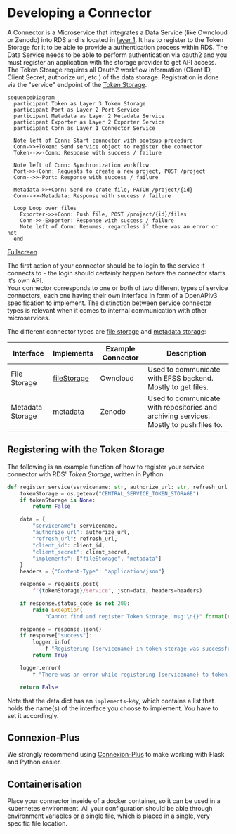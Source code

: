 # Developing a Connector

A Connector is a Microservice that integrates a Data Service (like Owncloud or Zenodo) into RDS and is located in [layer 1](#). It has to register to the Token Storage for it to be able to provide a authentication process within RDS. The Data Service needs to be able to perform authentication via oauth2 and you must register an application with the storage provider to get API access. The Token Storage requires all Oauth2 workflow information (Client ID, Client Secret, authorize url, etc.) of the data storage. Registration is done via the "service" endpoint of the [Token Storage](#).

<!-- Since your microservice integrates a service into the RDS system, it must register in the Token Storage so that it can offer your microservice in the plugins in the registration process. The Token Storage requires all Oauth2 workflow information (Client ID, Client Secret, authorize url, etc.). For this you use the *service* endpoint of the [Token Storage](/doc/impl/central/token-storage). -->

```mermaid
sequenceDiagram
  participant Token as Layer 3 Token Storage
  participant Port as Layer 2 Port Service
  participant Metadata as Layer 2 Metadata Service
  participant Exporter as Layer 2 Exporter Service
  participant Conn as Layer 1 Connector Service

  Note left of Conn: Start connector with bootsup procedure
  Conn->>+Token: Send service object to register the connector
  Token-->>-Conn: Response with success / failure
  
  Note left of Conn: Synchronization workflow
  Port->>+Conn: Requests to create a new project, POST /project
  Conn-->>-Port: Response with success / failure
  
  Metadata->>+Conn: Send ro-crate file, PATCH /project/{id}
  Conn-->>-Metadata: Response with success / failure
  
  Loop Loop over files
    Exporter->>+Conn: Push file, POST /project/{id}/files
    Conn->>-Exporter: Response with success / failure
    Note left of Conn: Resumes, regardless if there was an error or not
  end
```
[Fullscreen](/img/workflowSync.svg)

The first action of your connector should be to login to the service it connects to - the login should certainly happen before the connector starts it's own API.    
Your connector corresponds to one or both of two different types of service connectors, each one having their own interface in form of a OpenAPIv3 specification to implement. The distinction between service connector types is relevant when it comes to internal communication with other microservices.

The different connector types are <u>file storage</u> and <u>metadata storage</u>:

| Interface        | Implements                                                                                                                         | Example Connector | Description                                                                            |
|------------------|------------------------------------------------------------------------------------------------------------------------------------|-------------------|----------------------------------------------------------------------------------------|
| File Storage     | [fileStorage](https://raw.githubusercontent.com/Sciebo-RDS/Sciebo-RDS/master/RDS/layer2_use_cases/interface_port_file_storage.yml) | Owncloud          | Used to communicate with EFSS backend. Mostly to get files.                            |
| Metadata Storage | [metadata](https://raw.githubusercontent.com/Sciebo-RDS/Sciebo-RDS/master/RDS/layer2_use_cases/interface_port_metadata.yml)        | Zenodo            | Used to communicate with repositories and archiving services. Mostly to push files to. |

## Registering with the Token Storage

The following is an example function of how to register your service connector with RDS' *Token Storage*, written in Python.
<!-- With the following Python function you can register your service with *Token Storage*. -->

``` python
def register_service(servicename: str, authorize_url: str, refresh_url: str, client_id: str, client_secret: str):
    tokenStorage = os.getenv("CENTRAL_SERVICE_TOKEN_STORAGE")
    if tokenStorage is None:
        return False

    data = {
        "servicename": servicename,
        "authorize_url": authorize_url,
        "refresh_url": refresh_url,
        "client_id": client_id,
        "client_secret": client_secret,
        "implements": ["fileStorage", "metadata"]
    }
    headers = {"Content-Type": "application/json"}

    response = requests.post(
        f"{tokenStorage}/service", json=data, headers=headers)

    if response.status_code is not 200:
        raise Exception(
            "Cannot find and register Token Storage, msg:\n{}".format(response.text)

    response = response.json()
    if response["success"]:
        logger.info(
            f "Registering {servicename} in token storage was successful.")
        return True

    logger.error(
        f "There was an error while registering {servicename} to token storage.\nJSON: {response}")

    return False
```

Note that the data dict has an `implements`-key, which contains a list that holds the name(s) of the interface you choose to implement. You have to set it accordingly.


## Connexion-Plus

We strongly recommend using [Connexion-Plus](https://pypi.org/project/connexion-plus/) to make working with Flask and Python easier.


## Containerisation

Place your connector inseide of a docker container, so it can be used in a kubernetes environment. All your configuration should be able through environment variables or a single file, which is placed in a single, very specific file location.
